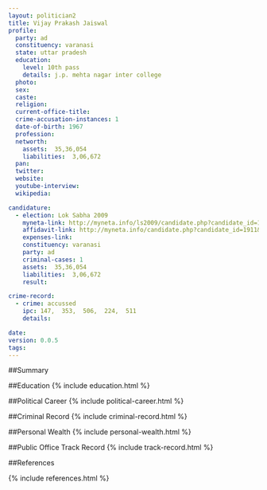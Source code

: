 ```yaml
---
layout: politician2
title: Vijay Prakash Jaiswal
profile: 
  party: ad
  constituency: varanasi
  state: uttar pradesh
  education: 
    level: 10th pass
    details: j.p. mehta nagar inter college
  photo: 
  sex: 
  caste: 
  religion: 
  current-office-title: 
  crime-accusation-instances: 1
  date-of-birth: 1967
  profession: 
  networth: 
    assets:  35,36,054
    liabilities:  3,06,672
  pan: 
  twitter: 
  website: 
  youtube-interview: 
  wikipedia: 

candidature: 
  - election: Lok Sabha 2009
    myneta-link: http://myneta.info/ls2009/candidate.php?candidate_id=1911
    affidavit-link: http://myneta.info/candidate.php?candidate_id=1911&scan=original
    expenses-link: 
    constituency: varanasi 
    party: ad
    criminal-cases: 1
    assets:  35,36,054
    liabilities:  3,06,672
    result:  

crime-record: 
  - crime: accussed
    ipc: 147,  353,  506,  224,  511
    details:    

date: 
version: 0.0.5
tags: 
---
```

##Summary


##Education
{% include education.html %}


##Political Career
{% include political-career.html %}


##Criminal Record
{% include criminal-record.html %}


##Personal Wealth
{% include personal-wealth.html %}


##Public Office Track Record
{% include track-record.html %}


##References


{% include references.html %}